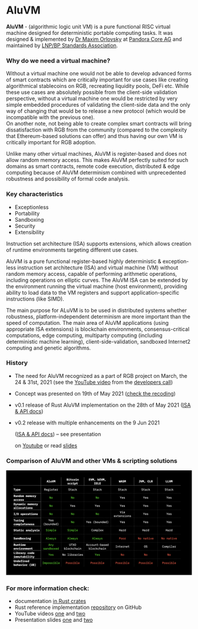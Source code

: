 # AluVM

**AluVM** - \(algorithmic logic unit VM\) is a pure functional RISC virtual machine designed for deterministic portable computing tasks. It was designed & implemented by [Dr Maxim Orlovsky](https://dr.orlovsky.ch/) at [Pandora Core AG](https://pandoracore.com/) and maintained by [LNP/BP Standards Association](https://lnp-bp.org/).

### Why do we need a virtual machine?

Without a virtual machine one would not be able to develop advanced forms of smart contracts which are critically important for use cases like creating algorithmical stablecoins on RGB, recreating liquidity pools, DeFi etc. While these use cases are absolutely possible from the client-side validation perspective, without a virtual machine one would be restricted by very simple embedded procedures of validating the client-side data and the only way of changing that would be to release a new protocol \(which would be incompatible with the previous one\).   
On another note, not being able to create complex smart contracts will bring dissatisfaction with RGB from the community \(compared to the complexity that Ethereum-based solutions can offer\) and thus having our own VM is critically important for RGB adoption.

Unlike many other virtual machines, AluVM is register-based and does not allow random memory access. This makes AluVM perfectly suited for such domains as smart contracts, remote code execution, distributed & edge computing because of AluVM determinism combined with unprecedented robustness and possibility of formal code analysis.

### Key characteristics

* Exceptionless
* Portability
* Sandboxing
* Security
* Extensibility

Instruction set architecture \(ISA\) supports extensions, which allows creation of runtime environments targeting different use cases.

AluVM is a pure functional register-based highly deterministic & exception-less instruction set architecture \(ISA\) and virtual machine \(VM\) without random memory access, capable of performing arithmetic operations, including operations on elliptic curves. The AluVM ISA can be extended by the environment running the virtual machine \(host environment\), providing ability to load data to the VM registers and support application-specific instructions \(like SIMD\).

The main purpose for ALuVM is to be used in distributed systems whether robustness, platform-independent determinism are more important than the speed of computation. The main area of AluVM applications \(using appropriate ISA extensions\) is blockchain environments, consensus-critical computations, edge computing, multiparty computing \(including deterministic machine learning\), client-side-validation, sandboxed Internet2 computing and genetic algorithms.

### History

* The need for AluVM recognized as a part of RGB project on March, the 24 & 31st, 2021 \(see the [YouTube video](https://www.youtube.com/watch?v=JmKNyOMv68I) from the [developers call](https://www.rgbfaq.com/community/developer-calls#2021-03-31)\)
* Concept was presented on 19th of May 2021 \([check the recoding](https://youtu.be/Mma0oyiVbSE)\)
* v0.1 release of Rust AluVM implementation on the 28th of May 2021 \([ISA & API docs](https://docs.rs/aluvm/0.1.0/alure/)\)
* v0.2 release with multiple enhancements on the 9 Jun 2021

  \([ISA & API docs](https://docs.rs/aluvm/0.2.1/aluvm/)\) – see presentation

  on [Youtube](https://www.youtube.com/watch?v=brfWta7XXFQ) or read [slides](https://github.com/LNP-BP/presentations/blob/master/Presentation%20slides/RGB%20VM%20%26%20scripting.pdf)

### Comparison of AluVM and other VMs & scripting solutions

![](../.gitbook/assets/comparison.png)

### For more information check:

* documentation [in Rust crates](https://docs.rs/aluvm/0.3.0/aluvm/)
* Rust reference implementation [repository](https://github.com/internet2-org/rust-aluvm) on GitHub
* YouTube videos [one](https://www.youtube.com/watch?v=brfWta7XXFQ) and [two](https://www.youtube.com/watch?v=Mma0oyiVbSE)
* Presentation slides [one](https://github.com/LNP-BP/presentations/blob/master/Presentation%20slides/AluVM.pdf) and [two](https://github.com/LNP-BP/presentations/blob/master/Presentation%20slides/RGB%20VM%20%26%20scripting.pdf)

